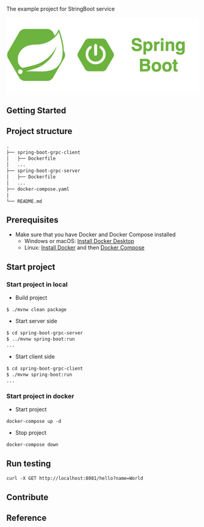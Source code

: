 The example project for StringBoot service

<div align="center">
    <img src="./assets/images/spring_boot_icon.png"/>
</div>

## Getting Started

## Project structure
```
.
├── spring-boot-grpc-client
│   ├── Dockerfile
│   ...
├── spring-boot-grpc-server
│   ├── Dockerfile
│   ...
├── docker-compose.yaml
|
└── README.md
```

## Prerequisites
- Make sure that you have Docker and Docker Compose installed
  - Windows or macOS:
    [Install Docker Desktop](https://www.docker.com/get-started)
  - Linux: [Install Docker](https://www.docker.com/get-started) and then
    [Docker Compose](https://github.com/docker/compose)

## Start project
### Start project in local

- Build project
```shell script
$ ./mvnw clean package
```

- Start server side
```shell script
$ cd spring-boot-grpc-server
$ ../mvnw spring-boot:run
...
```

- Start client side
```shell script
$ cd spring-boot-grpc-client
$ ./mvnw spring-boot:run
...
```

### Start project in docker 

- Start project
```shell script
docker-compose up -d
```

- Stop project
```shell script
docker-compose down
```

## Run testing

```shell script
curl -X GET http://localhost:8081/hello?name=World
```


## Contribute

## Reference